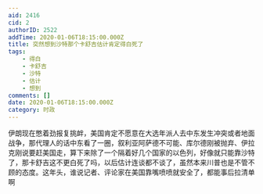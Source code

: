 ```yaml
---
aid: 2416
cid: 2
authorID: 2522
addTime: 2020-01-06T18:15:00.000Z
title: 突然想到沙特那个卡舒吉估计肯定得白死了
tags:
    - 得白
    - 卡舒吉
    - 沙特
    - 估计
    - 想到
comments: []
date: 2020-01-06T18:15:00.000Z
category: 时政
---
```


伊朗现在憋着劲报复挑衅，美国肯定不愿意在大选年派人去中东发生冲突或者地面战争，那代理人的话中东看了一圈，叙利亚阿萨德不可能、库尔德刚被抛弃、伊拉克刚说要赶美国走，算下来除了一个隔着好几个国家的以色列，好像就只能靠沙特了，那卡舒吉这不更白死了吗，以后估计连谈都不谈了，虽然本来川普也是不管不顾的态度。这年头，谁说记者、评论家在美国靠嘴喷喷就安全了，都能事后拉清单啊

